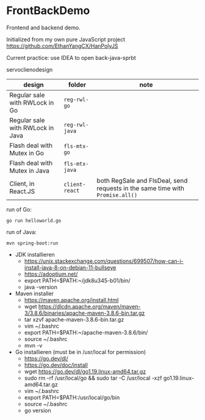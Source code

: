 # FrontBackDemo

Frontend and backend demo.

Initialized from my own pure JavaScript project https://github.com/EthanYangCX/HanPolyJS

Current practice: use IDEA to open back-java-sprbt

servoclienodesign

design|folder|note
-|-|-
Regular sale with RWLock in Go|`reg-rwl-go`|
Regular sale with RWLock in Java|`reg-rwl-java`|
Flash deal with Mutex in Go|`fls-mtx-go`|
Flash deal with Mutex in Java|`fls-mtx-java`|
Client, in React.JS|`client-react`|both RegSale and FlsDeal, send requests in the same time with `Promise.all()`

run of Go: 

```shell
go run helloworld.go
```

run of Java:

```shell
mvn spring-boot:run
```

- JDK installieren
  - https://unix.stackexchange.com/questions/699507/how-can-i-install-java-8-on-debian-11-bullseye
  - https://adoptium.net/
  - export PATH=$PATH:~/jdk8u345-b01/bin/
  - java -version
- Maven installer
  - https://maven.apache.org/install.html
  - wget https://dlcdn.apache.org/maven/maven-3/3.8.6/binaries/apache-maven-3.8.6-bin.tar.gz
  - tar xzvf apache-maven-3.8.6-bin.tar.gz
  - vim ~/.bashrc
  - export PATH=$PATH:~/apache-maven-3.8.6/bin/
  - source ~/.bashrc
  - mvn -v
- Go installieren (must be in /usr/local for permission)
  - https://go.dev/dl/
  - https://go.dev/doc/install
  - wget https://go.dev/dl/go1.19.linux-amd64.tar.gz
  - sudo rm -rf /usr/local/go && sudo tar -C /usr/local -xzf go1.19.linux-amd64.tar.gz
  - vim ~/.bashrc
  - export PATH=$PATH:/usr/local/go/bin
  - source ~/.bashrc
  - go version